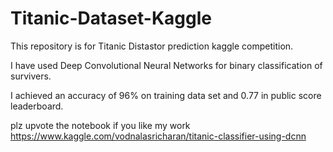 # Titanic-Dataset-Kaggle
This repository is for Titanic Distastor prediction kaggle competition.

I have used Deep Convolutional Neural Networks for binary classification of survivers.

I achieved an accuracy of 96% on training data set and 0.77 in public score leaderboard.


plz upvote the notebook if you like my work https://www.kaggle.com/vodnalasricharan/titanic-classifier-using-dcnn
